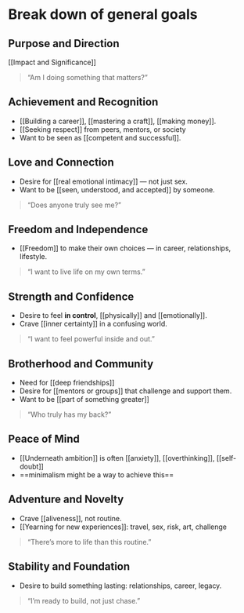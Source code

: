 # Break down of general goals
## **Purpose and Direction**
[[Impact and Significance]]
> “Am I doing something that matters?”
## **Achievement and Recognition**
- [[Building a career]], [[mastering a craft]], [[making money]].
- [[Seeking respect]] from peers, mentors, or society
- Want to be seen as [[competent and successful]].
## **Love and Connection**
- Desire for [[real emotional intimacy]] — not just sex.
- Want to be [[seen, understood, and accepted]] by someone.
> “Does anyone truly see me?”

## **Freedom and Independence**
- [[Freedom]] to make their own choices — in career, relationships, lifestyle.
> “I want to live life on my own terms.”

## **Strength and Confidence**
- Desire to feel **in control**, [[physically]] and [[emotionally]].
- Crave [[inner certainty]] in a confusing world.
> “I want to feel powerful inside and out.”

## **Brotherhood and Community**
- Need for [[deep friendships]]
- Desire for [[mentors or groups]] that challenge and support them.
- Want to be [[part of something greater]]
> “Who truly has my back?”

## **Peace of Mind**
- [[Underneath ambition]] is often [[anxiety]], [[overthinking]], [[self-doubt]]
- ==minimalism might be a way to achieve this==

## **Adventure and Novelty**
- Crave [[aliveness]], not routine.
- [[Yearning for new experiences]]: travel, sex, risk, art, challenge
> “There’s more to life than this routine.”

## **Stability and Foundation**
- Desire to build something lasting: relationships, career, legacy.
> “I’m ready to build, not just chase.”